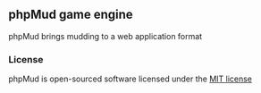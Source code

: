 ## phpMud game engine

phpMud brings mudding to a web application format

### License

phpMud is open-sourced software licensed under the [MIT license](http://opensource.org/licenses/MIT)
